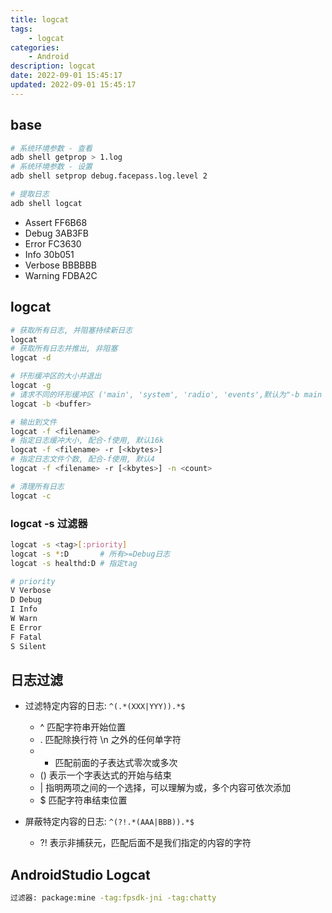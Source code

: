 ```yaml
---
title: logcat
tags: 
    - logcat
categories: 
    - Android
description: logcat
date: 2022-09-01 15:45:17
updated: 2022-09-01 15:45:17
---
```


## base

```sh
# 系统环境参数 - 查看
adb shell getprop > 1.log
# 系统环境参数 - 设置
adb shell setprop debug.facepass.log.level 2

# 提取日志
adb shell logcat
```

+ Assert        FF6B68
+ Debug         3AB3FB
+ Error         FC3630
+ Info          30b051
+ Verbose       BBBBBB
+ Warning       FDBA2C

## logcat

```sh
# 获取所有日志, 并阻塞持续新日志
logcat
# 获取所有日志并推出, 非阻塞
logcat -d

# 环形缓冲区的大小并退出
logcat -g
# 请求不同的环形缓冲区 ('main', 'system', 'radio', 'events',默认为"-b main -b system")
logcat -b <buffer> 

# 输出到文件
logcat -f <filename>
# 指定日志缓冲大小, 配合-f使用, 默认16k
logcat -f <filename> -r [<kbytes>]
# 指定日志文件个数, 配合-f使用, 默认4
logcat -f <filename> -r [<kbytes>] -n <count>

# 清理所有日志
logcat -c
```

### logcat -s 过滤器

```sh
logcat -s <tag>[:priority]
logcat -s *:D       # 所有>=Debug日志
logcat -s healthd:D # 指定tag

# priority
V Verbose
D Debug
I Info
W Warn
E Error
F Fatal
S Silent
```

## 日志过滤

+ 过滤特定内容的日志: `^(.*(XXX|YYY)).*$`
    + ^ 匹配字符串开始位置
    + . 匹配除换行符 \n 之外的任何单字符
    + * 匹配前面的子表达式零次或多次
    + () 表示一个字表达式的开始与结束
    + | 指明两项之间的一个选择，可以理解为或，多个内容可依次添加
    + $ 匹配字符串结束位置

+ 屏蔽特定内容的日志: `^(?!.*(AAA|BBB)).*$`
    + ?! 表示非捕获元，匹配后面不是我们指定的内容的字符

## AndroidStudio Logcat

```sh
过滤器: package:mine -tag:fpsdk-jni -tag:chatty
```
